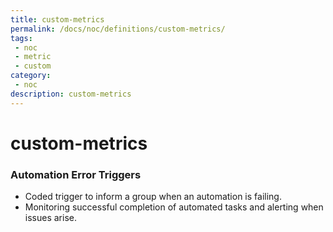```yaml
---
title: custom-metrics
permalink: /docs/noc/definitions/custom-metrics/
tags: 
 - noc
 - metric
 - custom
category:
 - noc
description: custom-metrics
---
```


# custom-metrics  

### Automation Error Triggers  
  *	Coded trigger to inform a group when an automation is failing.  
  *	Monitoring successful completion of automated tasks and alerting when issues arise.  




